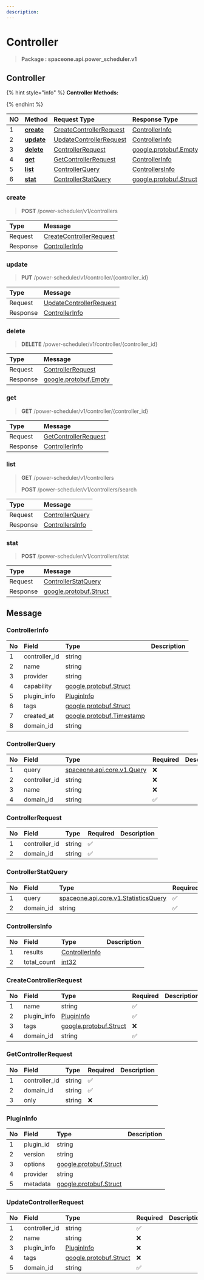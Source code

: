 ```yaml
---
description:  
---
```

# Controller

>  **Package : spaceone.api.power_scheduler.v1**

## Controller

{% hint style="info" %}
**Controller Methods:**

{%  endhint %}


| NO |  Method | Request Type | Response Type | Description |
| :--- | :--- | :--- | :--- | :--- |
| 1 | [**create**](controller.md#create)|   [CreateControllerRequest](controller.md#createcontrollerrequest) |   [ControllerInfo](controller.md#controllerinfo) |  |
| 2 | [**update**](controller.md#update)|   [UpdateControllerRequest](controller.md#updatecontrollerrequest) |   [ControllerInfo](controller.md#controllerinfo) |  |
| 3 | [**delete**](controller.md#delete)|   [ControllerRequest](controller.md#controllerrequest) |  [google.protobuf.Empty](https://github.com/protocolbuffers/protobuf/blob/master/src/google/protobuf/empty.proto)|  |
| 4 | [**get**](controller.md#get)|   [GetControllerRequest](controller.md#getcontrollerrequest) |   [ControllerInfo](controller.md#controllerinfo) |  |
| 5 | [**list**](controller.md#list)|   [ControllerQuery](controller.md#controllerquery) |   [ControllersInfo](controller.md#controllersinfo) |  |
| 6 | [**stat**](controller.md#stat)|   [ControllerStatQuery](controller.md#controllerstatquery) |  [google.protobuf.Struct](https://github.com/protocolbuffers/protobuf/blob/master/src/google/protobuf/struct.proto)|  | 
 

 
### create
> **POST** /power-scheduler/v1/controllers
>


| Type | Message |
| :--- | :--- |
| Request | [CreateControllerRequest](controller.md#createcontrollerrequest) |
| Response |  [ControllerInfo](controller.md#controllerinfo)  |
 
 

 
### update
> **PUT** /power-scheduler/v1/controller/{controller_id}
>


| Type | Message |
| :--- | :--- |
| Request | [UpdateControllerRequest](controller.md#updatecontrollerrequest) |
| Response |  [ControllerInfo](controller.md#controllerinfo)  |
 
 

 
### delete
> **DELETE** /power-scheduler/v1/controller/{controller_id}
>


| Type | Message |
| :--- | :--- |
| Request | [ControllerRequest](controller.md#controllerrequest) |
| Response | [google.protobuf.Empty](https://github.com/protocolbuffers/protobuf/blob/master/src/google/protobuf/empty.proto) |
 
 

 
### get
> **GET** /power-scheduler/v1/controller/{controller_id}
>


| Type | Message |
| :--- | :--- |
| Request | [GetControllerRequest](controller.md#getcontrollerrequest) |
| Response |  [ControllerInfo](controller.md#controllerinfo)  |
 
 

 
### list
> **GET** /power-scheduler/v1/controllers
>
> **POST** /power-scheduler/v1/controllers/search



| Type | Message |
| :--- | :--- |
| Request | [ControllerQuery](controller.md#controllerquery) |
| Response |  [ControllersInfo](controller.md#controllersinfo)  |
 
 

 
### stat
> **POST** /power-scheduler/v1/controllers/stat
>


| Type | Message |
| :--- | :--- |
| Request | [ControllerStatQuery](controller.md#controllerstatquery) |
| Response | [google.protobuf.Struct](https://github.com/protocolbuffers/protobuf/blob/master/src/google/protobuf/struct.proto) |


## 

## Message

### ControllerInfo
| No | Field | Type |  Description |
| :--- | :--- | :--- | :--- |
| 1 | controller_id |string| |
| 2 | name |string| |
| 3 | provider |string| |
| 4 | capability |[google.protobuf.Struct](https://github.com/protocolbuffers/protobuf/blob/master/src/google/protobuf/struct.proto)| |
| 5 | plugin_info |[PluginInfo](controller.md#plugininfo)| |
| 6 | tags |[google.protobuf.Struct](https://github.com/protocolbuffers/protobuf/blob/master/src/google/protobuf/struct.proto)| |
| 7 | created_at |[google.protobuf.Timestamp](https://github.com/protocolbuffers/protobuf/blob/master/src/google/protobuf/timestamp.proto)| |
| 8 | domain_id |string| |

### ControllerQuery
| No | Field | Type | Required | Description |
| :--- | :--- | :--- | :--- | :--- |
| 1 | query |[spaceone.api.core.v1.Query](https://spaceone-dev.gitbook.io/api-reference/common-v1/search-query)|❌| |
| 2 | controller_id |string|❌| |
| 3 | name |string|❌| |
| 4 | domain_id |string|✅| |

### ControllerRequest
| No | Field | Type | Required | Description |
| :--- | :--- | :--- | :--- | :--- |
| 1 | controller_id |string|✅| |
| 2 | domain_id |string|✅| |

### ControllerStatQuery
| No | Field | Type | Required | Description |
| :--- | :--- | :--- | :--- | :--- |
| 1 | query |[spaceone.api.core.v1.StatisticsQuery](https://spaceone-dev.gitbook.io/api-reference/common-v1/statistics-query)|✅| |
| 2 | domain_id |string|✅| |

### ControllersInfo
| No | Field | Type |  Description |
| :--- | :--- | :--- | :--- |
| 1 | results |[ControllerInfo](controller.md#controllerinfo)| |
| 2 | total_count |[int32](https://github.com/protocolbuffers/protobuf/blob/master/src/google/protobuf/type.proto)| |

### CreateControllerRequest
| No | Field | Type | Required | Description |
| :--- | :--- | :--- | :--- | :--- |
| 1 | name |string|✅| |
| 2 | plugin_info |[PluginInfo](controller.md#plugininfo)|✅| |
| 3 | tags |[google.protobuf.Struct](https://github.com/protocolbuffers/protobuf/blob/master/src/google/protobuf/struct.proto)|❌| |
| 4 | domain_id |string|✅| |

### GetControllerRequest
| No | Field | Type | Required | Description |
| :--- | :--- | :--- | :--- | :--- |
| 1 | controller_id |string|✅| |
| 2 | domain_id |string|✅| |
| 3 | only |string|❌| |

### PluginInfo
| No | Field | Type |  Description |
| :--- | :--- | :--- | :--- |
| 1 | plugin_id |string| |
| 2 | version |string| |
| 3 | options |[google.protobuf.Struct](https://github.com/protocolbuffers/protobuf/blob/master/src/google/protobuf/struct.proto)| |
| 4 | provider |string| |
| 5 | metadata |[google.protobuf.Struct](https://github.com/protocolbuffers/protobuf/blob/master/src/google/protobuf/struct.proto)| |

### UpdateControllerRequest
| No | Field | Type | Required | Description |
| :--- | :--- | :--- | :--- | :--- |
| 1 | controller_id |string|✅| |
| 2 | name |string|❌| |
| 3 | plugin_info |[PluginInfo](controller.md#plugininfo)|❌| |
| 4 | tags |[google.protobuf.Struct](https://github.com/protocolbuffers/protobuf/blob/master/src/google/protobuf/struct.proto)|❌| |
| 5 | domain_id |string|✅| |
